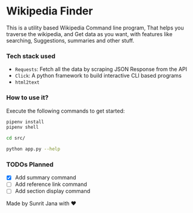# Wikipedia Finder

This is a utility based Wikipedia Command line program, That helps you traverse the wikipedia, and Get data as you want, with features like searching, Suggestions, summaries and other stuff.

### Tech stack used

- `Requests`: Fetch all the data by scraping JSON Response from the API
- `Click`:  A python framework to build interactive CLI based programs
- `html2text`

### How to use it?

Execute the following commands to get started:
```sh
pipenv install
pipenv shell

cd src/

python app.py --help
```

### TODOs Planned

- [x] Add summary command
- [ ] Add reference link command
- [ ] Add section display command

Made by Sunrit Jana with ❤️
